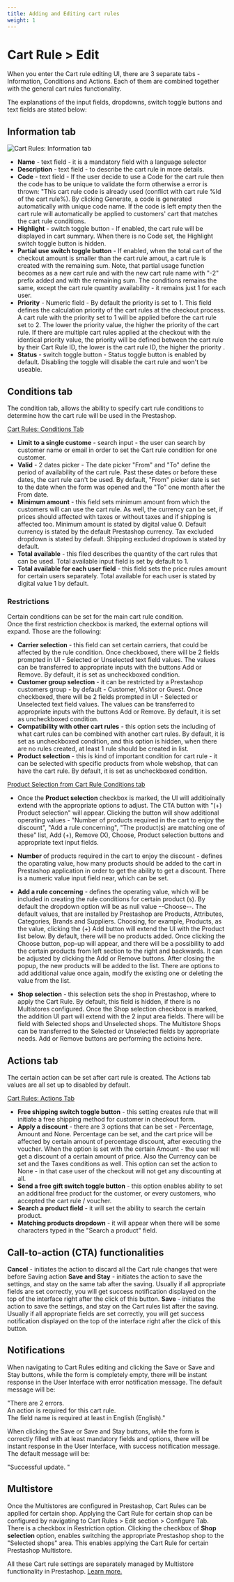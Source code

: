 ```yaml
---
title: Adding and Editing cart rules
weight: 1
---
```


# Cart Rule > Edit
When you enter the Cart rule editing UI, there are 3 separate tabs - Information, Conditions and Actions. Each of them are combined together with the general cart rules functionality.

The explanations of the input fields, dropdowns, switch toggle buttons and text fields are stated below:<br>

## Information tab

![Cart Rules: Information tab](/static/img/cart-rules-information-tab.png)

- **Name** - text field - it is a mandatory field with a language selector
- **Description** - text field - to describe the cart rule in more details.
- **Code** - text field - 
If the user decide to use a Code for the cart rule then the code has to be unique to validate the form otherwise a error is thrown: "This cart rule code is already used (conflict with cart rule %Id of the cart rule%).
By clicking Generate, a code is generated automatically with unique code name.
If the code is left empty then the cart rule will automatically be applied to customers' cart that matches the cart rule conditions.
- **Highlight** - switch toggle button - If enabled, the cart rule will be displayed in cart summary. 
When there is no Code set, the Highlight switch toggle button is hidden.
- **Partial use switch toggle button** - If enabled, when the total cart of the checkout amount is smaller than the cart rule amout, a cart rule is created with the remaining sum. Note, that partial usage function becomes as a new cart rule and with the new cart rule name with "-2" prefix added and with the remaining sum. The conditions remains the same, except the cart rule quantity availability - it remains just 1 for each user.
- **Priority** - Numeric field - By default the priority is set to 1. This field defines the calculation priority of the cart rules at the checkout process. A cart rule with the priority set to 1 will be applied before the cart rule set to 2. The lower the priority value, the higher the priority of the cart rule.
If there are multiple cart rules applied at the checkout with the identical priority value, the priority will be defined between the cart rule by their Cart Rule ID, the lower is the cart rule ID, the higher the priority .
- **Status** - switch toggle button -  Status toggle button is enabled by default. Disabling the toggle will disable the cart rule and won't be useable.

## Conditions tab
The condition tab, allows the ability to specify cart rule conditions to determine how the cart rule will be used in the Prestashop. 

[Cart Rules: Conditions Tab](/static/img/cart-rules-conditions-tab.png)

- **Limit to a single custome** - search input - the user can search by customer name or email in order to set the Cart rule condition for one customer.
- **Valid** - 2 dates picker - The date picker "From" and "To" define the period of availability of the cart rule. Past these dates or before these dates, the cart rule can't be used. By default, "From" picker date is set to the date when the form was opened and the "To" one month after the From date.
- **Minimum amount** - this field sets minimum amount from which the customers will can use the cart rule. As well, the currency can be set, if prices should affected with taxes or without taxes and if shipping is affected too. Minimum amount is stated by digital value 0. Default currency is stated by the default Prestashop currency. Tax excluded dropdown is stated by default. Shipping excluded dropdown is stated by default.
- **Total available** - this filed describes the quantity of the cart rules that can be used. Total available input field is set by default to 1.
- **Total available for each user field** - this field sets the price rules amount for certain users separately. Total available for each user is stated by digital value 1 by default.
### Restrictions
Certain conditions can be set for the main cart rule condition. <br>
Once the first restriction checkbox is marked, the external options will expand. Those are the following:<br>
- **Carrier selection** - this field can set certain carriers, that could be affected by the rule condition. Once checkboxed, there will be 2 fields prompted in UI - Selected or Unselected text field values. The values can be transferred to appropriate inputs with the buttons Add or Remove. By default, it is set as uncheckboxed condition.
- **Customer group selection** - it can be restricted by a Prestashop customers group - by default - Customer, Visitor or Guest. Once checkboxed, there will be 2 fields prompted in UI - Selected or Unselected text field values. The values can be transferred to appropriate inputs with the buttons Add or Remove. By default, it is set as uncheckboxed condition.
- **Compatibility with other cart rules** - this option sets the including of what cart rules can be combined with another cart rules. By default, it is set as uncheckboxed condition, and this option is hidden, when there are no rules created, at least 1 rule should be created in list.
- **Product selection** - this is kind of important condition for cart rule - it can be selected with specific products from whole webshop, that can have the cart rule. By default, it is set as uncheckboxed condition. 

[Product Selection from Cart Rule Conditions tab](/static/img/cart-rules-restriction-product-select.png)

- Once the **Product selection** checkbox is marked, the UI will additioinally extend with the appropriate options to adjust. The CTA button with "(+) Product selection" will appear. Clicking the button will show additional operating values - "Number of products required in the cart to enjoy the discount", "Add a rule concerning", "The product(s) are matching one of these" list, Add (+), Remove (X), Choose, Product selection buttons and appropriate text input fields.
- **Number** of products required in the cart to enjoy the discount - defines the oparating value, how many products should be added to the cart in Prestashop application in order to get the ability to get a discount. There is a numeric value input field near, which can be set.
- **Add a rule concerning** - defines the operating value, which will be included in creating the rule conditions for certain product (s). By default the dropdown option will be as null value --Choose--. The default values, that are installed by Prestashop are Products, Attributes, Categories, Brands and Suppliers. Choosing, for example, Products, as the value, clicking the (+) Add button will extend the UI with the Product list below. By default, there will be no products added. Once clicking the Choose button, pop-up will appear, and there will be a possibility to add the certain products from left section to the right and backwards. It can be adjusted by clicking the Add or Remove buttons. After closing the popup, the new products will be added to the list. There are options to add additional value once again, modify the existing one or deleting the value from the list.

- **Shop selection** - this selection sets the shop in Prestashop, where to apply the Cart Rule. By default, this field is hidden, if there is no Multistores configured. Once the Shop selection checkbox is marked, the addition UI part will extend with the 2 input area fields. There will be field with Selected shops and Unselected shops. The Multistore Shops can be transferred to the Selected or Unselected fields by appropriate needs. Add or Remove buttons are performing the actioins here.

## Actions tab
The certain action can be set after cart rule is created. The Actions tab values are all set up to disabled by default.

[Cart Rules: Actions Tab](/static/img/cart-rules-actions-tab.png)

- **Free shipping switch toggle button** - this setting creates rule that will initiate a free shipping method for customer in checkout form.
- **Apply a discount** - there are 3 options that can be set - Percentage, Amount and None. Percentage can be set, and the cart price will be affected by certain amount of percentage discount, after executing the voucher. When the option is set with the certain Amount - the user will get a discount of a certain amount of price. Also the Currency can be set and the Taxes conditions as well. This option can set the action to None - in that case user of the checkout will not get any discounting at all.
- **Send a free gift switch toggle button** - this option enables ability to set an additional free product for the customer, or every customers, who accepted the cart rule / voucher.
- **Search a product field** - it will set the ability to search the certain product.
- **Matching products dropdown** - it will appear when there will be some characters typed in the "Search a product" field.

## Call-to-action (CTA) functionalities
**Cancel** - initiates the action to discard all the Cart rule changes that were before Saving action
**Save and Stay** - initiates the action to save the settings, and stay on the same tab after the saving. Usually if all appropriate fields are set correctly, you will get success notification displayed on the top of the interface right after the click of this button.
**Save** - initiates the action to save the settings, and stay on the Cart rules list after the saving. Usually if all appropriate fields are set correctly, you will get success notification displayed on the top of the interface right after the click of this button.

## Notifications
When navigating to Cart Rules editing and clicking the Save or Save and Stay buttons, while the form is completely empty, there will be instant response in the User Interface with error notification message. The default message will be:<br>

"There are 2 errors.<br>
An action is required for this cart rule.<br>
The field name is required at least in English (English)."<br>

When clicking the Save or Save and Stay buttons, while the form is correctly filled with at least mandatory fields and options, there will be instant response in the User Interface, with success notification message. The default message will be:<br>

"Successful update. "<br>

## Multistore 
Once the Multistores are configured in Prestashop, Cart Rules can be applied for certain shop. Applying the Cart Rule for certain shop can be configured by navigating to Cart Rules > Edit section > Configure Tab. There is a checkbox in Restriction option. Clicking the checkbox of **Shop selection** option, enables switching the appropriate Prestashop shop to the "Selected shops" area. This enables applying the Cart Rule for certain Prestashop Multistore.

All these Cart rule settings are separately managed by Multistore functionality in Prestashop. [Learn more.](https://github.com/PrestaShop/prestashop-specs/blob/master/content/1.7/back-office/shop-parameters/general/maintenance.md#multistore-behavior)
